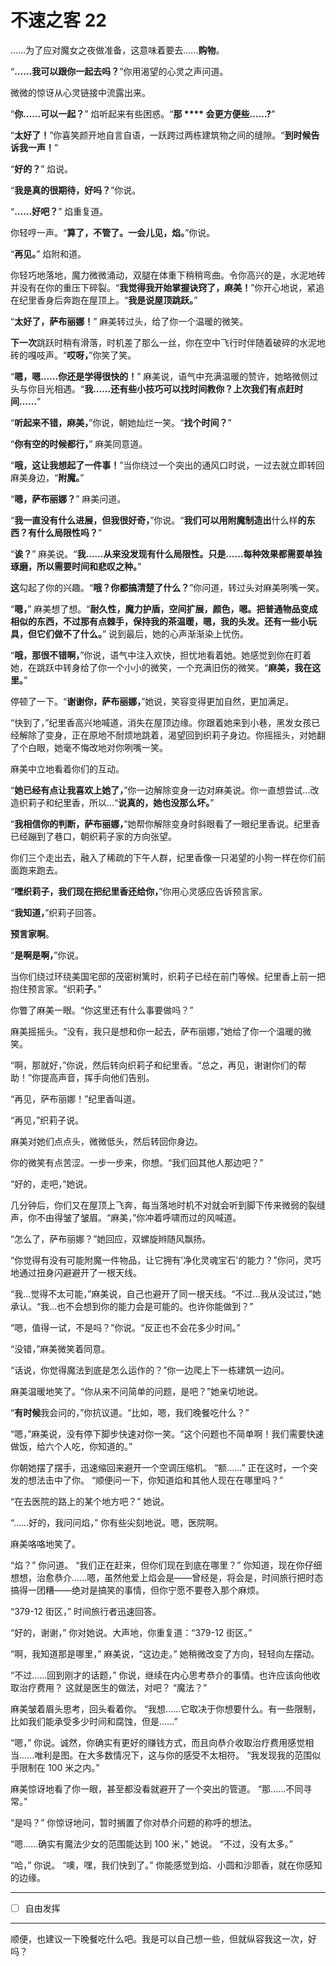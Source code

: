 # 不速之客 22

……为了应对魔女之夜做准备，这意味着要去……**购物**。

“**……我可以跟你一起去吗？**”你用渴望的心灵之声问道。

微微的惊讶从心灵链接中流露出来。

“**你……可以一起？**” 焰听起来有些困惑。“**那 **** 会更方便些……?**”

“**太好了！**”你喜笑颜开地自言自语，一跃跨过两栋建筑物之间的缝隙。“**到时候告诉我一声！**”

“**好的？**” 焰说。

“**我是真的很期待，好吗？**”你说。

“**……好吧？**” 焰重复道。

你轻哼一声。“**算了，不管了。一会儿见，焰。**”你说。

“**再见。**” 焰附和道。

你轻巧地落地，魔力微微涌动，双腿在体重下稍稍弯曲。令你高兴的是，水泥地砖并没有在你的重压下碎裂。“**我觉得我开始掌握诀窍了，麻美！**”你开心地说，紧追在纪里香身后奔跑在屋顶上。“**我是说屋顶跳跃。**”

“**太好了，萨布丽娜！**” 麻美转过头，给了你一个温暖的微笑。

**下一次**跳跃时稍有滑落，时机差了那么一丝，你在空中飞行时伴随着破碎的水泥地砖的嘎吱声。“**哎呀，**”你笑了笑。

“**嗯，嗯......你还是学得很快的！**” 麻美说，语气中充满温暖的赞许，她略微侧过头与你目光相遇。“**我......还有些小技巧可以找时间教你？上次我们有点赶时间......**”

“**听起来不错，麻美，**”你说，朝她灿烂一笑。“**找个时间？**”

“**你有空的时候都行，**” 麻美同意道。

“**哦，这让我想起了一件事！**”当你绕过一个突出的通风口时说，一过去就立即转回麻美身边，“**附魔。**”

“**嗯，萨布丽娜？**” 麻美问道。

“**我一直没有什么进展，但我很好奇，**”你说。“**我们可以用附魔制造出**什么样**的东西？有什么局限性吗？**”

“**诶？**” 麻美说。“**我......从来没发现有什么局限性。只是......每种效果都需要单独琢磨，所以需要时间和悲叹之种。**”

**这**勾起了你的兴趣。“**哦？你都搞清楚了什么？**”你问道，转过头对麻美咧嘴一笑。

“**嗯，**” 麻美想了想。“**耐久性，魔力护盾，空间扩展，颜色，嗯。把普通物品变成相似的东西，不过那有点棘手，保持我的茶温暖，嗯，我的头发。还有一些小玩具，但它们做不了什么。**” 说到最后，她的心声渐渐染上忧伤。

“**哦，那很不错啊，**”你说，语气中注入欢快，担忧地看着她。她感觉到你在盯着她，在跳跃中转身给了你一个小小的微笑，一个充满旧伤的微笑。“**麻美，我在这里。**”

停顿了一下。“**谢谢你，萨布丽娜，**”她说，笑容变得更加自然，更加满足。

“快到了，”纪里香高兴地喊道，消失在屋顶边缘。你跟着她来到小巷，黑发女孩已经解除了变身，正在原地不耐烦地跳着，渴望回到织莉子身边。你摇摇头，对她翻了个白眼，她毫不悔改地对你咧嘴一笑。

麻美中立地看着你们的互动。  

“**她已经有点让我喜欢上她了，**”你一边解除变身一边对麻美说。你一直想尝试...改造织莉子和纪里香，所以...“**说真的，她也没那么坏。**” 

“**我相信你的判断，萨布丽娜，**”她帮你解除变身时斜眼看了一眼纪里香说。纪里香已经蹦到了巷口，朝织莉子家的方向张望。  

你们三个走出去，融入了稀疏的下午人群，纪里香像一只渴望的小狗一样在你们前面跑来跑去。

“**嘿织莉子，我们现在把纪里香还给你，**”你用心灵感应告诉预言家。  

“**我知道，**”织莉子回答。 

**预言家啊**。

“**是啊是啊，**”你说。

当你们绕过环绕美国宅邸的茂密树篱时，织莉子已经在前门等候。纪里香上前一把抱住预言家。“织莉**子**。”  

你瞥了麻美一眼。“你这里还有什么事要做吗？”

麻美摇摇头。“没有，我只是想和你一起去，萨布丽娜，”她给了你一个温暖的微笑。

“啊，那就好，”你说，然后转向织莉子和纪里香。“总之，再见，谢谢你们的帮助！”你提高声音，挥手向他们告别。

“再见，萨布丽娜！”纪里香叫道。  

“再见，”织莉子说。

麻美对她们点点头，微微低头，然后转回你身边。

你的微笑有点苦涩。一步一步来，你想。“我们回其他人那边吧？”

“好的，走吧，”她说。

几分钟后，你们又在屋顶上飞奔，每当落地时机不对就会听到脚下传来微弱的裂缝声，你不由得皱了皱眉。“麻美，”你冲着呼啸而过的风喊道。  

“怎么了，萨布丽娜？”她回应，双螺旋辫随风飘扬。

“你觉得有没有可能附魔一件物品，让它拥有'净化灵魂宝石'的能力？”你问，灵巧地通过扭身闪避避开了一根天线。

“我...觉得不太可能，”麻美说，自己也避开了同一根天线。“不过...我从没试过，”她承认。“我...也不会想到你的能力会是可能的。也许你能做到？”

“嗯，值得一试，不是吗？”你说。“反正也不会花多少时间。” 

“没错，”麻美微笑着同意。

“话说，你觉得魔法到底是怎么运作的？”你一边爬上下一栋建筑一边问。

麻美温暖地笑了。“你从来不问简单的问题，是吧？”她亲切地说。 

“**有时候**我会问的，”你抗议道。“比如，嗯，我们晚餐吃什么？”

“嗯，”麻美说，没有停下脚步快速对你一笑。“这个问题也不简单啊！我们需要快速做饭，给六个人吃，你知道的。”

你朝她摆了摆手，迅速缩回来避开一个空调压缩机。 “额......”  正在这时，一个突发的想法击中了你。 “顺便问一下，你知道焰和其他人现在在哪里吗？”

“在去医院的路上的某个地方吧？”  她说。

“......好的，我问问焰，”  你有些尖刻地说。嗯，医院啊。

麻美咯咯地笑了。

“焰？”  你问道。 “我们正在赶来，但你们现在到底在哪里？”  你知道，现在你仔细想想，治愈恭介......嗯，虽然他爱上焰会是——曾经是，将会是，时间旅行把时态搞得一团糟——绝对是搞笑的事情，但你宁愿不要卷入那个麻烦。

“379-12 街区，”  时间旅行者迅速回答。

“好的，谢谢，”  你对她说。大声地，你重复道：“379-12 街区。”

“啊，我知道那是哪里，”  麻美说，“这边走。”  她稍微改变了方向，轻轻向左摆动。

“不过......回到刚才的话题，”  你说，继续在内心思考恭介的事情。也许应该向他收取治疗费用？  这就是医生的做法，对吧？  “魔法？”

麻美皱着眉头思考，回头看着你。 “我想......它取决于你想要什么。有一些限制，比如我们能承受多少时间和腐蚀，但是......”

“嗯，”  你说。诚然，你确实有更好的赚钱方式，而且向恭介收取治疗费用感觉相当......唯利是图。在大多数情况下，这与你的感受不太相符。 “我发现我的范围似乎限制在 100 米之内。”

麻美惊讶地看了你一眼，甚至都没看就避开了一个突出的管道。 “那......不同寻常。”

“是吗？”  你惊讶地问，暂时搁置了你对恭介问题的称呼的想法。

“嗯......确实有魔法少女的范围能达到 100 米，”  她说。 “不过，没有太多。”

“哈，”  你说。 “噢，嘿，我们快到了。”  你能感觉到焰、小圆和沙耶香，就在你感知的边缘。

---

- [ ] 自由发挥

---

顺便，也建议一下晚餐吃什么吧。我是可以自己想一些，但就纵容我这一次，好吗？
